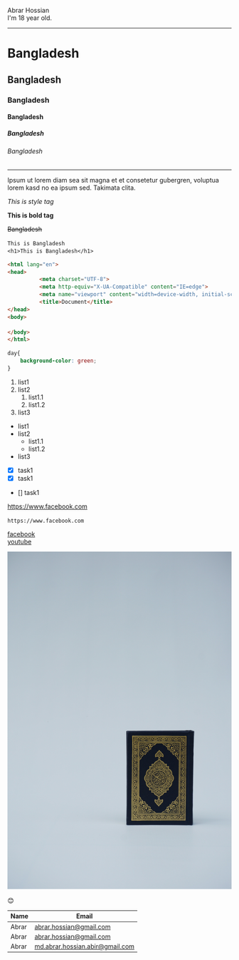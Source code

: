 <!-- markdown tutorial -->

Abrar Hossian  
I'm 18 year old.

---

# Bangladesh
## Bangladesh
### Bangladesh
#### Bangladesh
##### Bangladesh
###### Bangladesh

---

<p>Ipsum ut lorem diam sea sit magna et et consetetur gubergren, voluptua lorem kasd no ea ipsum sed. Takimata clita.</p>

_This is style tag_

__This is bold tag__

~~Bangladesh~~

`This is Bangladesh`  
`<h1>This is Bangladesh</h1>`

```html
<html lang="en">
<head>
          <meta charset="UTF-8">
          <meta http-equiv="X-UA-Compatible" content="IE=edge">
          <meta name="viewport" content="width=device-width, initial-scale=1.0">
          <title>Document</title>
</head>
<body>
          
</body>
</html>
```

```css
day{
    background-color: green;
}
```

1. list1
2. list2
   1. list1.1
   2. list1.2
3. list3

- list1
- list2
   - list1.1
   - list1.2
- list3

- [x] task1
- [x] task1
- [] task1

https://www.facebook.com

`https://www.facebook.com`

[facebook](https://www.facebook.com)  
[youtube][websiteyoutube]



<!-- list -->
[websiteyoutube]: https://www.youtube.com
<!-- 
![profile](./img/quran.jpg) -->

<img src="./img/quran.jpg" width="800px" title="Quran"/>

😊

| Name | Email |
| ----- | ----- |
| Abrar | abrar.hossian@gmail.com |
| Abrar | abrar.hossian@gmail.com |
| Abrar | md.abrar.hossian.abir@gmail.com |